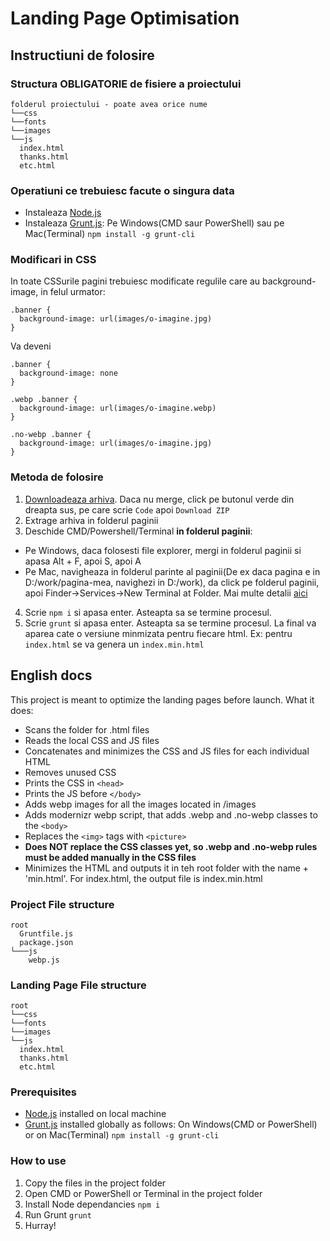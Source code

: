# Landing Page Optimisation

## **Instructiuni de folosire**

### Structura OBLIGATORIE de fisiere a proiectului
```
folderul proiectului - poate avea orice nume
└──css
└──fonts
└──images
└──js
  index.html
  thanks.html
  etc.html
```

### Operatiuni ce trebuiesc facute o singura data
- Instaleaza [Node.js](https://nodejs.org/en/download/)
- Instaleaza [Grunt.js](https://gruntjs.com/): Pe Windows(CMD saur PowerShell) sau pe Mac(Terminal) `npm install -g grunt-cli`

### Modificari in CSS
In toate CSSurile pagini trebuiesc modificate regulile care au background-image, in felul urmator:
```
.banner {
  background-image: url(images/o-imagine.jpg)
}
```

Va deveni
```
.banner {
  background-image: none
}

.webp .banner {
  background-image: url(images/o-imagine.webp)
}

.no-webp .banner {
  background-image: url(images/o-imagine.jpg)
}
```

### Metoda de folosire
1. [Downloadeaza arhiva](https://github.com/cezarmaftei/landing-optimisation/archive/refs/heads/main.zip). Daca nu merge, click pe butonul verde din dreapta sus, pe care scrie `Code` apoi `Download ZIP`
2. Extrage arhiva in folderul paginii
3. Deschide CMD/Powershell/Terminal **in folderul paginii**:
- Pe Windows, daca folosesti file explorer, mergi in folderul paginii si apasa Alt + F, apoi S, apoi A
- Pe Mac, navigheaza in folderul parinte al paginii(De ex daca pagina e in D:/work/pagina-mea, navighezi in D:/work), da click pe folderul paginii, apoi Finder->Services->New Terminal at Folder. Mai multe detalii [aici](https://www.maketecheasier.com/launch-terminal-current-folder-mac/#:~:text=Open%20the%20parent%20directory%20where,shortcut%20that%20you%20assigned%20before.)
4. Scrie `npm i` si apasa enter. Asteapta sa se termine procesul.
5. Scrie `grunt` si apasa enter. Asteapta sa se termine procesul. La final va aparea cate o versiune minmizata pentru fiecare html. Ex: pentru `index.html` se va genera un `index.min.html`

## **English docs**

This project is meant to optimize the landing pages before launch. What it does:
- Scans the folder for .html files
- Reads the local CSS and JS files
- Concatenates and minimizes the CSS and JS files for each individual HTML
- Removes unused CSS
- Prints the CSS in `<head>`
- Prints the JS before `</body>`
- Adds webp images for all the images located in /images
- Adds modernizr webp script, that adds .webp and .no-webp classes to the `<body>`
- Replaces the `<img>` tags with `<picture>`
- __Does NOT replace the CSS classes yet, so .webp and .no-webp rules must be added manually in the CSS files__
- Minimizes the HTML and outputs it in teh root folder with the name + 'min.html'. For index.html, the output file is index.min.html

### Project File structure
```
root
  Gruntfile.js
  package.json
└───js
    webp.js
```

### Landing Page File structure
```
root
└──css
└──fonts
└──images
└──js
  index.html
  thanks.html
  etc.html
```

### Prerequisites
- [Node.js](https://nodejs.org/en/download/) installed on local machine
- [Grunt.js](https://gruntjs.com/) installed globally as follows: On Windows(CMD or PowerShell) or on Mac(Terminal) `npm install -g grunt-cli`

### How to use
1. Copy the files in the project folder
2. Open CMD or PowerShell or Terminal in the project folder
3. Install Node dependancies `npm i`
4. Run Grunt `grunt`
5. Hurray!